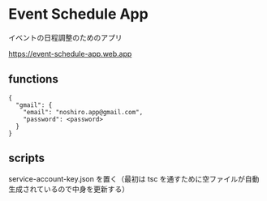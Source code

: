 # Event Schedule App

イベントの日程調整のためのアプリ

https://event-schedule-app.web.app

## functions

```
{
  "gmail": {
    "email": "noshiro.app@gmail.com",
    "password": <password>
  }
}
```

## scripts

service-account-key.json を置く（最初は tsc を通すために空ファイルが自動生成されているので中身を更新する）
